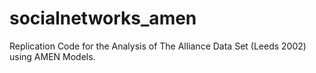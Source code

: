 # socialnetworks_amen
Replication Code for the Analysis of The Alliance Data Set (Leeds 2002) using AMEN Models.
